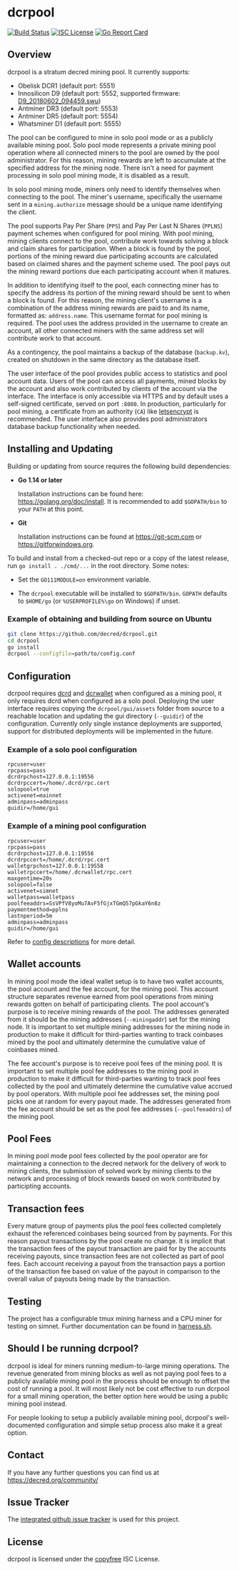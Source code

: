 # dcrpool

[![Build Status](https://github.com/decred/dcrpool/workflows/Build%20and%20Test/badge.svg)](https://github.com/decred/dcrpool/actions)
[![ISC License](https://img.shields.io/badge/license-ISC-blue.svg)](http://copyfree.org)
[![Go Report Card](https://goreportcard.com/badge/github.com/decred/dcrpool)](https://goreportcard.com/report/github.com/decred/dcrpool)

## Overview

dcrpool is a stratum decred mining pool. It currently supports:

* Obelisk DCR1 (default port: 5551)
* Innosilicon D9 (default port: 5552, supported firmware: [D9_20180602_094459.swu](https://github.com/decred/dcrpool/releases/download/v1.1.0-rc1/D9_20180602_094459.swu))
* Antminer DR3 (default port: 5553)
* Antminer DR5 (default port: 5554)
* Whatsminer D1 (default port: 5555)

The pool can be configured to mine in solo pool mode or as a publicly available 
mining pool.  Solo pool mode represents a private mining pool operation where 
all connected miners to the pool are owned by the pool administrator.  For this 
reason, mining rewards are left to accumulate at the specified address for the 
mining node. There isn't a need for payment processing in solo pool mining mode, 
it is disabled as a result.

In solo pool mining mode, miners only need to identify themselves when 
connecting to the pool. The miner's username, specifically the username sent 
in a `mining.authorize` message should be a unique name identifying the client.

The pool supports Pay Per Share (`PPS`) and Pay Per Last N Shares (`PPLNS`) 
payment schemes when configured for pool mining. With pool mining, mining 
clients connect to the pool, contribute work towards solving a block and 
claim shares for participation. When a block is found by the pool, portions of 
the mining reward due participating accounts are calculated based on claimed 
shares and the payment scheme used. The pool pays out the mining reward 
portions due each participating account when it matures.

In addition to identifying itself to the pool, each connecting miner has to 
specify the address its portion of the mining reward should be sent to when a 
block is found. For this reason, the mining client's username is a combination 
of the address mining rewards are paid to and its name, formatted as: 
`address.name`. This username format for pool mining is required. The pool uses 
the address provided in the username to create an account, all other connected 
miners with the same address set will contribute work to that account.  

As a contingency, the pool maintains a backup of the database (`backup.kv`), 
created on shutdown in the same directory as the database itself.

The user interface of the pool provides public access to statistics and pool 
account data. Users of the pool can access all payments, mined blocks by the 
account and also work contributed by clients of the account via the interface. 
The interface is only accessible via HTTPS and by default uses a self-signed 
certificate, served on port `:8080`. In production, particularly for pool 
mining, a certificate from an authority (`CA`) like 
[letsencrypt](https://letsencrypt.org/) is recommended. The user interface also 
provides pool administrators database backup functionality when needed.

## Installing and Updating

Building or updating from source requires the following build dependencies:

- **Go 1.14 or later**

  Installation instructions can be found here: <https://golang.org/doc/install>.
  It is recommended to add `$GOPATH/bin` to your `PATH` at this point.

- **Git**

  Installation instructions can be found at <https://git-scm.com> or
  <https://gitforwindows.org>.

To build and install from a checked-out repo or a copy of the latest release, 
run `go install . ./cmd/...` in the root directory.  Some notes:

- Set the `GO111MODULE=on` environment variable.

- The `dcrpool` executable will be installed to `$GOPATH/bin`.  `GOPATH`
  defaults to `$HOME/go` (or `%USERPROFILE%\go` on Windows) if unset.

### Example of obtaining and building from source on Ubuntu

```sh
git clone https://github.com/decred/dcrpool.git
cd dcrpool
go install
dcrpool --configfile=path/to/config.conf
```

## Configuration

dcrpool requires [dcrd](https://github.com/decred/dcrd) and [dcrwallet](https://github.com/decred/dcrwallet) when configured as a mining pool, it only requires dcrd when configured as a solo pool.
Deploying the user interface requires copying the `dcrpool/gui/assets` folder from 
source to a reachable location and updating the gui directory (`--guidir`) of 
the configuration. Currently only single instance deployments are supported, 
support for distributed deployments will be implemented in the future.

### Example of a solo pool configuration

```no-highlight
rpcuser=user
rpcpass=pass
dcrdrpchost=127.0.0.1:19556
dcrdrpccert=/home/.dcrd/rpc.cert
solopool=true
activenet=mainnet
adminpass=adminpass
guidir=/home/gui
```

### Example of a mining pool configuration

```no-highlight
rpcuser=user
rpcpass=pass
dcrdrpchost=127.0.0.1:19556
dcrdrpccert=/home/.dcrd/rpc.cert
walletgrpchost=127.0.0.1:19558
walletrpccert=/home/.dcrwallet/rpc.cert
maxgentime=20s
solopool=false
activenet=simnet
walletpass=walletpass
poolfeeaddrs=SsVPfV8yoMu7AvF5fGjxTGmQ57pGkaY6n8z
paymentmethod=pplns
lastnperiod=5m
adminpass=adminpass
guidir=/home/gui
```

Refer to [config descriptions](config.go) for more detail.

## Wallet accounts

In mining pool mode the ideal wallet setup is to have two wallet accounts, 
the pool account and the fee account, for the mining pool. This account structure 
separates revenue earned from pool operations from mining rewards gotten on 
behalf of participating clients. The pool account's purpose is to receive 
mining rewards of the pool. The addresses generated from it should be the mining 
addresses (`--miningaddr`) set for the mining node. It is important to set 
multiple mining addresses for the mining node in production to make it 
difficult for third-parties wanting to track coinbases mined by the pool and 
ultimately determine the cumulative value of coinbases mined. 

The fee account's purpose is to receive pool fees of the mining pool. It is 
important to set multiple pool fee addresses to the mining pool in production to 
make it difficult for third-parties wanting to track pool fees collected by 
the pool and ultimately determine the cumulative value accrued by pool operators. 
With multiple pool fee addresses set, the mining pool picks one at random for 
every payout made. The addresses generated from the fee account should be 
set as the pool fee addresses (`--poolfeeaddrs`) of the mining pool.

## Pool Fees

In mining pool mode pool fees collected by the pool operator are for 
maintaining a connection to the decred network for the delivery of work 
to mining clients, the submission of solved work by mining clients to the 
network and processing of block rewards based on work contributed by 
participting accounts.

## Transaction fees

Every mature group of payments plus the pool fees collected completely 
exhaust the referenced coinbases being sourced from by payments. For this 
reason payout transactions by the pool create no change. It is implicit 
that the  transaction fees of the payout transaction are paid for by the 
accounts receiving payouts, since transaction fees are not collected as part 
of pool fees. Each account receiving a payout from the transaction pays a 
portion of the transaction fee based on value of the payout in comparison to 
the overall value of payouts being made by the transaction. 

## Testing

The project has a configurable tmux mining harness and a CPU miner for testing
on simnet. Further documentation can be found in [harness.sh](./harness.sh).

## Should I be running dcrpool?

dcrpool is ideal for miners running medium-to-large mining operations. The 
revenue generated from mining blocks as well as not paying pool fees to a 
publicly available mining pool in the process should be enough to offset 
the cost of running a pool. It will most likely not be cost effective to run 
dcrpool for a small mining operation, the better option here would be using 
a public mining pool instead.

For people looking to setup a publicly available mining pool, dcrpool's 
well-documented configuration and simple setup process also make it a great option.

## Contact

If you have any further questions you can find us at https://decred.org/community/

## Issue Tracker

The [integrated github issue tracker](https://github.com/decred/dcrpool/issues)
is used for this project.

## License

dcrpool is licensed under the [copyfree](http://copyfree.org) ISC License.
